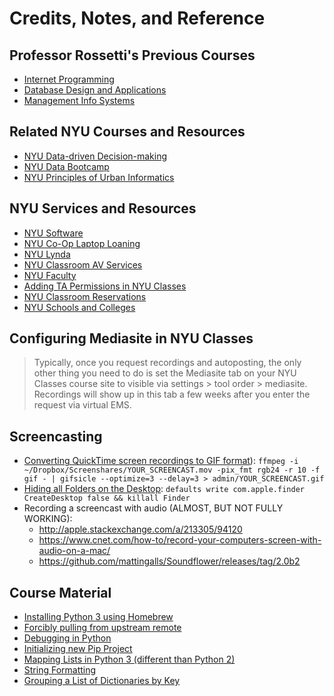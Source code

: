 # Credits, Notes, and Reference

## Professor Rossetti's Previous Courses

  + [Internet Programming](https://github.com/prof-rossetti/southernct-csc-443-01-201701)
  + [Database Design and Applications](https://github.com/prof-rossetti/gwu-istm-4121-10-201509)
  + [Management Info Systems](https://github.com/prof-rossetti/gwu-badm-2301-11-201509)

## Related NYU Courses and Resources

  + [NYU Data-driven Decision-making](http://www.d3mprof.com/)
  + [NYU Data Bootcamp](https://github.com/NYUDataBootcamp)
  + [NYU Principles of Urban Informatics](https://github.com/fedhere/PUI2016_fb55)

## NYU Services and Resources

  + [NYU Software](http://www.nyu.edu/life/information-technology/getting-started/software.html)
  + [NYU Co-Op Laptop Loaning](http://www.nyu.edu/life/information-technology/locations-and-facilities/student-technology-centers/laguardia-co-op.html#Laptop)
  + [NYU Lynda](https://www.nyu.edu/lynda)
  + [NYU Classroom AV Services](https://nyu.service-now.com/servicelink/kb_search.do?id=KB0013493)
  + [NYU Faculty](https://www.nyu.edu/faculty.html)
  + [Adding TA Permissions in NYU Classes](https://nyu.service-now.com/servicelink/kb_search.do?id=KB0010347)
  + [NYU Classroom Reservations](https://virtualems.stern.nyu.edu/BrowseReservations.aspx)
  + [NYU Schools and Colleges](https://www.nyu.edu/academics/schools-and-colleges.html)

## Configuring Mediasite in NYU Classes

> Typically, once you request recordings and autoposting, the only other thing you need to do is set the Mediasite tab on your NYU Classes course site to visible via settings > tool order > mediasite. Recordings will show up in this tab a few weeks after you enter the request via virtual EMS.

## Screencasting

  + [Converting QuickTime screen recordings to GIF format](https://gist.github.com/dergachev/4627207)): `ffmpeg -i ~/Dropbox/Screenshares/YOUR_SCREENCAST.mov -pix_fmt rgb24 -r 10 -f gif - | gifsicle --optimize=3 --delay=3 > admin/YOUR_SCREENCAST.gif`
  + [Hiding all Folders on the Desktop](http://www.cultofmac.com/272595/quickly-hide-icons-desktop-os-x-tips/): `defaults write com.apple.finder CreateDesktop false && killall Finder`
  + Recording a screencast with audio (ALMOST, BUT NOT FULLY WORKING):
    + http://apple.stackexchange.com/a/213305/94120
    + https://www.cnet.com/how-to/record-your-computers-screen-with-audio-on-a-mac/
    + https://github.com/mattingalls/Soundflower/releases/tag/2.0b2

## Course Material

  + [Installing Python 3 using Homebrew](http://python-guide-pt-br.readthedocs.io/en/latest/starting/install3/osx/)
  + [Forcibly pulling from upstream remote](https://stackoverflow.com/a/9646323/670433)
  + [Debugging in Python](http://daguar.github.io/2014/06/05/just-dropped-in-interactive-coding-in-ruby-python-javascript/)
  + [Initializing new Pip Project](http://www.idiotinside.com/2015/05/10/python-auto-generate-requirements-txt/)
  + [Mapping Lists in Python 3 (different than Python 2)](https://stackoverflow.com/questions/1303347/getting-a-map-to-return-a-list-in-python-3-x)
  + [String Formatting](https://www.digitalocean.com/community/tutorials/how-to-use-string-formatters-in-python-3)
  + [Grouping a List of Dictionaries by Key](https://adiyatmubarak.wordpress.com/2015/10/05/group-list-of-dictionary-data-by-particular-key-in-python/)
